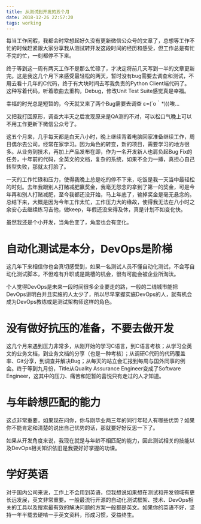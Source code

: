 ```yaml
---
title: 从测试到开发的五个月
date: 2018-12-26 22:57:20
tags: working
---
```


每当工作闲暇，我都会时常想起好久没有更新微信公众号的文章了，总想等工作不忙的时候赶紧跟大家分享我从测试转开发这段时间的经历和感受，但工作总是有忙不完的忙，一刻都停不下来。

终于等到这一周有两天工作不是那么忙碌了，才决定将前几天写到一半的文章更新完。这是我这几个月下来感受最轻松的两天，暂时没有bug需要去调查和测试，不用去看十几年的C代码，终于有大块时间去写我负责的Python Client端代码了。这种写着代码，听着歌曲去重构，Debug，修改Unit Test Suite感觉真是幸福。

幸福的时光总是短暂的，今天就又来了两个Bug需要去调查 ε=(´ο｀*)))唉...

又把我打回原形，调查大半天之后发现原来是QA测的不对，可以松口气晚上可以不用工作更新下微信公众号了。

这五个月来，几乎每天都是白天八小时，晚上继续背着电脑回家准备继续工作，周日偶尔去公司，经常在家学习。因为角色的转变，新的项目，需要学习的地方很多。从业务到技术，再加上产品发布在即，作为一名开发新人也肩负起Bug Fix的任务，十年前的代码，全英文的文档，复杂的系统，如果不全力一搏，真担心自己转型失败，那就太打脸了。

一天的工作忙碌和压力，使得我晚上总是吃的停不下来，吃饭是我一天当中最轻松的时刻。去年我跟别人打赌减肥赢奖金，我毫无怨念的拿到了第一的奖金，可是今年再和别人打赌减肥，至今我都还没开始，马上年底了，输掉奖金是毫无悬念的。总结下来，大概是因为今年工作太忙，工作压力大的缘故，使得我无法在八小时之余安心去继续练习吉他，做keep，年假还没来得及休，真是计划不如变化快。

虽然我还是个小开发，当角色变了，角度也会有变化。


# 自动化测试是本分，DevOps是阶梯

这几年下来相信你也会真切感受到，如果一名测试人员不懂自动化测试，不会写自动化测试脚本，不但难有升职或是跳槽的机会，很有可能会被企业所淘汰。

个人觉得DevOps是未来一段时间很多企业要走的路，一般的二线城市能把DevOps讲明白并且实施的人太少了，所以尽早掌握实施DevOps的人，就有机会成为DevOps教练或是测试架构师这样的角色。


# 没有做好抗压的准备，不要去做开发

这几个月来遇到压力非常多，从刚开始的学习C语言，到C语言考核；从学习全英文的业务文档，到业务文档的分享（也是一种考核）；从调研C代码的代码覆盖率、Git分享，到调查并解决Bug；从每天的站立会汇报到每周与国外同事的例会。终于等到九月份，Title从Quality Assurance Engineer变成了Software Engineer，这其中的压力、痛苦和短暂的喜悦只有走过的人才知道。


# 与年龄想匹配的能力

这点非常重要，如果现在问你，你与刚毕业两三年的同行年轻人有哪些优势？如果你不能肯定和清楚的说出自己优势的话，那就要好好反思一下了。

如果从开发角度来说，我现在就是与年龄不相匹配的能力，因此测试相关的技能以及DevOps相关知识依旧是我要好好掌握的功课。


# 学好英语

对于国内公司来说，工作上不会用到英语，但我想说如果想在测试和开发领域有更长远发展，英文非常重要。一般最流行开源的自动化测试框架、技术、DevOps相关的工具以及搜索最有效的解决问题的方案一般都是英文。如果你的英语不好，坚持一年半载去硬啃一手英文资料，形成习惯，受益终生。
